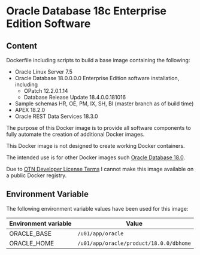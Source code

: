 # Oracle Database 18c Enterprise Edition Software

## Content

Dockerfile including scripts to build a base image containing the following:

* Oracle Linux Server 7.5
* Oracle Database 18.0.0.0.0 Enterprise Edition software installation, including
  * OPatch 12.2.0.1.14
  * Database Release Update 18.4.0.0.181016
* Sample schemas HR, OE, PM, IX, SH, BI (master branch as of build time)
* APEX 18.2.0
* Oracle REST Data Services 18.3.0

The purpose of this Docker image is to provide all software components to fully automate the creation of additional Docker images.

This Docker image is not designed to create working Docker containers.

The intended use is for other Docker images such [Oracle Database 18.0](https://github.com/PhilippSalvisberg/docker-odb/blob/master/OracleDatabase/18.0).

Due to [OTN Developer License Terms](http://www.oracle.com/technetwork/licenses/standard-license-152015.html) I cannot make this image available on a public Docker registry.

## Environment Variable

The following environment variable values have been used for this image:

Environment variable | Value
-------------------- | -------------
ORACLE_BASE | ```/u01/app/oracle```
ORACLE_HOME | ```/u01/app/oracle/product/18.0.0/dbhome```
